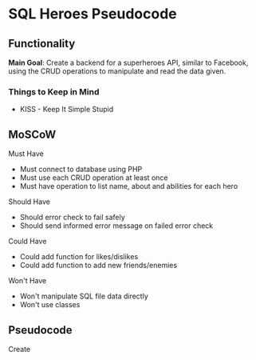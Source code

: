 # SQL Heroes Pseudocode
## Functionality
**Main Goal**: Create a backend for a superheroes API, similar to Facebook, using the CRUD operations to manipulate and read the data given.

### Things to Keep in Mind
- KISS - Keep It Simple Stupid

## MoSCoW
Must Have
- Must connect to database using PHP
- Must use each CRUD operation at least once
- Must have operation to list name, about and abilities for each hero

Should Have
- Should error check to fail safely
- Should send informed error message on failed error check

Could Have
- Could add function for likes/dislikes
- Could add function to add new friends/enemies

Won't Have
- Won't manipulate SQL file data directly
- Won't use classes

## Pseudocode
Create
```
